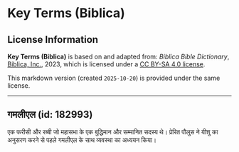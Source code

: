 # Key Terms (Biblica)

## License Information

**Key Terms (Biblica)** is based on and adapted from: _Biblica Bible Dictionary_, [Biblica, Inc.](https://www.biblica.com/), 2023, which is licensed under a [CC BY-SA 4.0 license](https://creativecommons.org/licenses/by-sa/4.0/legalcode.en).

This markdown version (created `2025-10-20`) is provided under the same license.



--------------------------------

## गमलीएल (id: 182993)

एक फरीसी और रब्बी जो महासभा के एक बुद्धिमान और सम्मानित सदस्य थे। प्रेरित पौलुस ने यीशु का अनुसरण करने से पहले गमलीएल के साथ व्यवस्था का अध्ययन किया।


